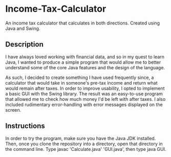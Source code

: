 # Income-Tax-Calculator
An income tax calculator that calculates in both directions. Created using Java and Swing.

## Description
I have always loved working with financial data, and so in my quest to learn Java, I wanted to produce a simple program that 
would allow me to better understand some of the core Java features and the design of the language.


As such, I decided to create something I have used frequently since, a calculator that would take in someone's pre-tax income and return
what would remain after taxes. In order to improve usability, I opted to implement a basic GUI with the Swing library. The result was an easy-to-use program that
allowed me to check how much money I'd be left with after taxes. I also included rudimentary error-handling with error messages displayed on the screen.

## Instructions
In order to try the program, make sure you have the Java JDK installed. Then, once you clone the repository into a directory, open that directory in the command line.
Type javac 'Calculate.java' 'GUI.java', then type java GUI.
